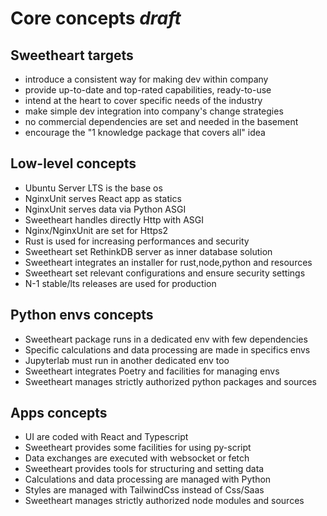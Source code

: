 # Core concepts *draft*

## Sweetheart targets

* introduce a consistent way for making dev within company
* provide up-to-date and top-rated capabilities, ready-to-use
* intend at the heart to cover specific needs of the industry
* make simple dev integration into company's change strategies
* no commercial dependencies are set and needed in the basement
* encourage the "1 knowledge package that covers all" idea

## Low-level concepts

* Ubuntu Server LTS is the base os
* NginxUnit serves React app as statics
* NginxUnit serves data via Python ASGI
* Sweetheart handles directly Http with ASGI
* Nginx/NginxUnit are set for Https2
* Rust is used for increasing performances and security
* Sweetheart set RethinkDB server as inner database solution
* Sweetheart integrates an installer for rust,node,python and resources
* Sweetheart set relevant configurations and ensure security settings
* N-1 stable/lts releases are used for production

## Python envs concepts

* Sweetheart package runs in a dedicated env with few dependencies
* Specific calculations and data processing are made in specifics envs
* Jupyterlab must run in another dedicated env too
* Sweetheart integrates Poetry and facilities for managing envs
* Sweetheart manages strictly authorized python packages and sources

## Apps concepts

* UI are coded with React and Typescript
* Sweetheart provides some facilities for using py-script
* Data exchanges are executed with websocket or fetch
* Sweetheart provides tools for structuring and setting data
* Calculations and data processing are managed with Python
* Styles are managed with TailwindCss instead of Css/Saas
* Sweetheart manages strictly authorized node modules and sources
